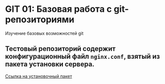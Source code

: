 # GIT 01: Базовая работа с git-репозиториями
Изучение базовых возможностей git
## Тестовый репозиторий содержит конфигурационный файл `nginx.conf`, взятый из пакета установки сервера.
[Ссылка на установочный пакет](https://nginx.org/download/nginx-1.19.0.tar.gz)
